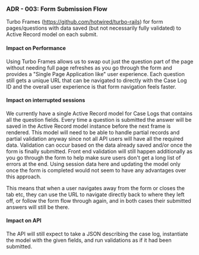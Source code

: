 ### ADR - 003: Form Submission Flow

Turbo Frames (https://github.com/hotwired/turbo-rails) for form pages/questions with data saved (but not necessarily fully validated) to Active Record model on each submit.


#### Impact on Performance

Using Turbo Frames allows us to swap out just the question part of the page without needing full page refreshes as you go through the form and provides a "Single Page Application like" user experience. Each question still gets a unique URL that can be navigated to directly with the Case Log ID and the overall user experience is that form navigation feels faster.

#### Impact on interrupted sessions

We currently have a single Active Record model for Case Logs that contains all the question fields. Every time a question is submitted the answer will be saved in the Active Record model instance before the next frame is rendered. This model will need to be able to handle partial records and partial validation anyway since not all API users will have all the required data. Validation can occur based on the data already saved and/or once the form is finally submitted. Front end validation will still happen additionally as you go through the form to help make sure users don't get a long list of errors at the end. Using session data here and updating the model only once the form is completed would not seem to have any advantages over this approach.

This means that when a user navigates away from the form or closes the tab etc, they can use the URL to navigate directly back to where they left off, or follow the form flow through again, and in both cases their submitted answers will still be there.


#### Impact on API

The API will still expect to take a JSON describing the case log, instantiate the model with the given fields, and run validations as if it had been submitted.
